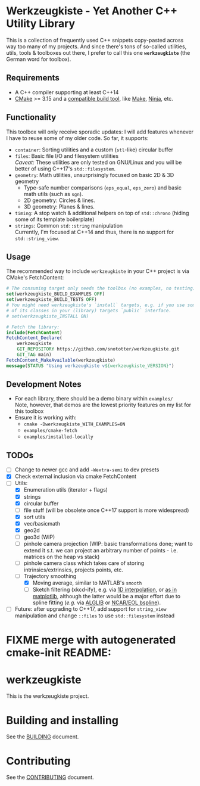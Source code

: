 # Werkzeugkiste - Yet Another C++ Utility Library
This is a collection of frequently used C++ snippets copy-pasted across way too many of my projects.
And since there's tons of so-called utilities, utils, tools & toolboxes out there, I prefer to call this one **`werkzeugkiste`** (the German word for toolbox).


## Requirements
* A C++ compiler supporting at least C++14
* [CMake](https://cmake.org/) >= 3.15 and a [compatible build tool](https://cmake.org/cmake/help/latest/manual/cmake-generators.7.html), like [Make](https://www.gnu.org/software/make/), [Ninja](https://ninja-build.org/), etc.


## Functionality

This toolbox will only receive sporadic updates: I will add features whenever I have to reuse some of my older code.
So far, it supports:
* `container`: Sorting utilities and a custom (`stl`-like) circular buffer
* `files`: Basic file I/O and filesystem utilities  
  _Caveat:_ These utilities are only tested on GNU/Linux and you will be better of using C++17's `std::filesystem`.
* `geometry`: Math utilities, unsurprisingly focused on basic 2D & 3D geometry
  * Type-safe number comparisons (`eps_equal`, `eps_zero`) and basic math utils (such as `sgn`).
  * 2D geometry: Circles & lines.
  * 3D geometry: Planes & lines.
* `timing`: A stop watch & additional helpers on top of `std::chrono` (hiding some of its template boilerplate)
* `strings`: Common `std::string` manipulation  
  Currently, I'm focused at C++14 and thus, there is no support for `std::string_view`.


## Usage
The recommended way to include `werkzeugkiste` in your C++ project is via CMake's FetchContent:
```cmake
# The consuming target only needs the toolbox (no examples, no testing)
set(werkzeugkiste_BUILD_EXAMPLES OFF)
set(werkzeugkiste_BUILD_TESTS OFF)
# You might need werkzeugkiste's `install` targets, e.g. if you use some
# of its classes in your (library) targets `public` interface.
# set(werkzeugkiste_INSTALL ON)

# Fetch the library:
include(FetchContent)
FetchContent_Declare(
    werkzeugkiste
    GIT_REPOSITORY https://github.com/snototter/werkzeugkiste.git
    GIT_TAG main)
FetchContent_MakeAvailable(werkzeugkiste)
message(STATUS "Using werkzeugkiste v${werkzeugkiste_VERSION}")
```


## Development Notes
* For each library, there should be a demo binary within `examples/`  
  Note, however, that demos are the lowest priority features on my list for this toolbox
* Ensure it is working with:
  * `cmake -Dwerkzeugkiste_WITH_EXAMPLES=ON`
  * `examples/cmake-fetch`
  * `examples/installed-locally`


## TODOs

* [ ] Change to newer gcc and add `-Wextra-semi` to dev presets
* [x] Check external inclusion via cmake FetchContent
* [ ] Utils:
  * [x] Enumeration utils (iterator + flags)
  * [x] strings
  * [x] circular buffer
  * [ ] file stuff (will be obsolete once C++17 support is more widespread)
  * [x] sort utils
  * [x] vec/basicmath
  * [x] geo2d
  * [ ] geo3d (WIP)
  * [ ] pinhole camera projection (WIP: basic transformations done; want to extend it s.t. we can project an arbitrary number of points - i.e. matrices on the heap vs stack)
  * [ ] pinhole camera class which takes care of storing intrinsics/extrinsics, projects points, etc.
  * [ ] Trajectory smoothing
    * [x] Moving average, similar to MATLAB's `smooth`
    * [ ] Sketch filtering (xkcd-ify), e.g. via [1D interpolation](https://github.com/slayton/matlab-xkcdify),
      or [as in matplotlib](https://github.com/JohannesBuchner/matplotlib-xkcdify), although the latter would be
      a major effort due to spline fitting (*e.g.* via [ALGLIB](http://www.alglib.net/interpolation/spline3.php#header7)
      or [NCAR/EOL bspline](https://github.com/NCAR/bspline)).
* [ ] Future: after upgrading to C++17, add support for `string_view` manipulation and change `::files` to use `std::filesystem` instead

# FIXME merge with autogenerated cmake-init README:

# werkzeugkiste

This is the werkzeugkiste project.

# Building and installing

See the [BUILDING](BUILDING.md) document.

# Contributing

See the [CONTRIBUTING](CONTRIBUTING.md) document.



